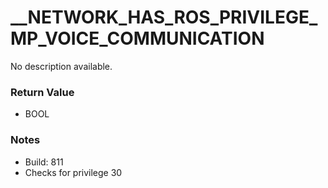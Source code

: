 # __NETWORK_HAS_ROS_PRIVILEGE_MP_VOICE_COMMUNICATION

No description available.

### Return Value
* BOOL

### Notes
* Build: 811
* Checks for privilege 30

